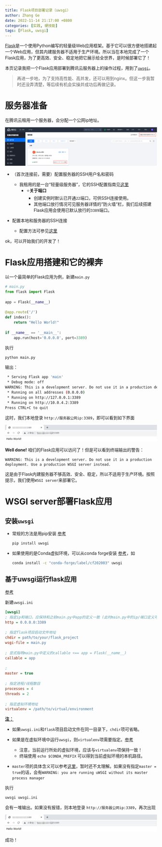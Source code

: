 ```yaml
---
title: Flask项目部署记录（uwsgi）
author: Zhang Ge
date: 2022-11-14 21:17:00 +0800
categories: [实践, 硬技能]
tags: [Flask, uwsgi]
---
```


[Flask](https://dormousehole.readthedocs.io/en/latest/quickstart.html)是一个使用Python编写的轻量级Web应用框架。基于它可以很方便地搭建起一个Web应用，但其内建服务器不适用于生产环境。所以当在本地完成了一个Flask应用，为了更高效、安全、稳定地把它展示给全世界，是时候部署它了！

本页记录我把一个Flask应用部署到腾讯云服务器上的操作过程，用到了[`uwsgi`](https://uwsgi-docs.readthedocs.io/en/latest/index.html)。

> 再进一步地，为了支持高性能、高并发，还可以用到nginx。但这一步我暂时还没弄清楚，等后续有机会实操并成功后再做记录。

# 服务器准备

在腾讯云租用一个服务器，会分配一个公网ip地址。

![](/assets/img/20221114/console.png)

- （首次连接前，需要）配置服务器的SSH用户名和密码
  - 我租用的是一台“轻量级服务器”，它的SSH配置指南见[这里](https://cloud.tencent.com/document/product/1207/44643)
    - :star:**关于端口**
      -  创建实例时默认已开通`22`端口，可供SSH连接使用。
      - 其他端口放行情况可见服务器详情的”防火墙“栏，我们后续搭建Flask应用会使用已默认放行的`3389`端口。

- 配置本地和服务器的SSH连接
  - 配置方法可参见[这里](https://zhangge6.github.io/posts/VS-code%E4%BD%BF%E7%94%A8/#%E9%85%8D%E7%BD%AE%E7%A7%81%E9%92%A5)


ok，可以开始我们的开发了！

# Flask应用搭建和它的裸奔

以一个最简单的Flask应用为例，新建`main.py`

```python
# main.py
from flask import Flask

app = Flask(__name__)

@app.route('/')
def index():
    return "Hello World!"

if __name__ == '__main__':
    app.run(host='0.0.0.0', port=3389)
```

执行

```bash
python main.py
```

输出：

```bash
 * Serving Flask app 'main'
 * Debug mode: off
WARNING: This is a development server. Do not use it in a production deployment. Use a production WSGI server instead.
 * Running on all addresses (0.0.0.0)
 * Running on http://127.0.0.1:3389
 * Running on http://10.0.4.2:3389
Press CTRL+C to quit
```

这时，我们本地登录 `http://服务器公网ip:3389`，即可以看到如下界面

![](/assets/img/20221114/raw_flask.png)

**Well done!** 咱们的Flask应用可以访问了！但是可以看到终端输出的警告：

```
WARNING: This is a development server. Do not use it in a production deployment. Use a production WSGI server instead.
```

这是由于Flask内建服务器不够高效、安全、稳定，所以不适用于生产环境。按照提示，我们使用`WSGI server`来部署它。

# WSGI server部署Flask应用

## 安装`uwsgi`

- 常规的方法是用pip安装 [参考](https://uwsgi-docs.readthedocs.io/en/latest/Install.html)

  ```bash
  pip install uwsgi
  ```

- 如果使用的是Conda虚拟环境，可以从conda forge安装 [参考](https://anaconda.org/conda-forge/uwsgi)，如

  ```bash
  conda install -c "conda-forge/label/cf202003" uwsgi
  ```

## 基于uwsgi运行flask应用 

[参考](https://uwsgi-docs.readthedocs.io/en/latest/WSGIquickstart.html)

新建`uwsgi.ini`

```ini
[uwsgi]
; 指定ip和端口，应保持和之前main.py中app的定义一致 (此时main.py中的ip/端口定义可以略去)
http = 0.0.0.0:3389

; 指定flask项目启动文件地址 
chdir = path/to/your/flask_project
wsgi-file = main.py

; 显式指明main.py中定义的callable <== app = Flask(__name__)
callable = app 

; 
master = true

; 指定进程/线程数目
processes = 4
threads = 2

; 指定虚拟环境地址
virtualenv = /path/to/virtual/environment
```

**<u>注：</u>**

- 如果`uwsgi.ini`和`flask`项目启动文件在同一目录下，`chdir`项可省略。
- 如果是在虚拟环境中运行`uwsgi`，则`virtualenv`项需要指定。[参考](https://flask.palletsprojects.com/en/1.1.x/deploying/uwsgi/#starting-your-app-with-uwsgi)
  - 注意，当前运行所处的虚拟环境，应该与`virtualenv`项保持一致！
  - 终端使用 `echo $CONDA_PREFIX` 可以得到当前虚拟环境的本机路径。

- `master`项的具体含义可以参考[这里](https://uwsgi-docs.readthedocs.io/en/latest/WSGIquickstart.html#adding-concurrency-and-monitoring)，暂时还不太理解。如果没有指定`master = true`的话，会有`WARNING: you are running uWSGI without its master process manager`

执行

```bash
uwsgi uwsgi.ini
```

会有一堆输出。如果没有报错，则本地登录 `http://服务器公网ip:3389`，再次出现

![](/assets/img/20221114/raw_flask.png)

成功！



